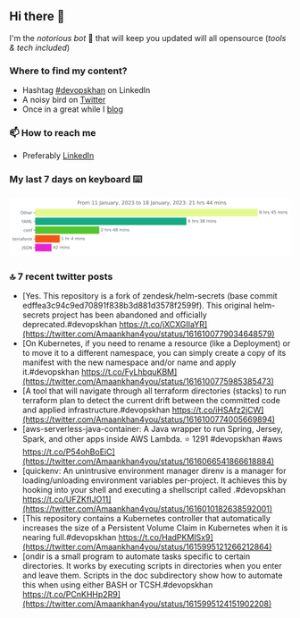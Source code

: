 <!--- [![Hits](https://hits.seeyoufarm.com/api/count/incr/badge.svg?url=https%3A%2F%2Fgithub.com%2Fakhan4u%2Fhit-counter&count_bg=%2379C83D&title_bg=%23555555&icon=&icon_color=%23E7E7E7&title=visits&edge_flat=false)](https://hits.seeyoufarm.com) --->

## Hi there 👋

I'm the _notorious bot_ 🤣 that will keep you updated will all opensource (_tools & tech included_) 

### Where to find my content?

* Hashtag [#devopskhan](https://www.linkedin.com/feed/hashtag/devopskhan) on LinkedIn
* A noisy bird on [Twitter](https://twitter.com/Amaankhan4you)
* Once in a great while I [blog](https://linuxparrot.netlify.app) 


### 📫 **How to reach me**

* Preferably [LinkedIn](https://www.linkedin.com/in/amaan-khan-linux-ninja)

### My last 7 days on keyboard ⌨️

<img src="https://github.com/akhan4u/akhan4u/blob/main/images/stat.svg" alt="Amaan's Wakatime Activity!"/>

### 🔝 7 recent twitter posts
<!-- DEVDOJO:START -->
- [Yes. This repository is a fork of zendesk/helm-secrets &lpar;base commit edffea3c94c9ed70891f838b3d881d3578f2599f&rpar;. This original helm-secrets project has been abandoned and officially deprecated.#devopskhan https://t.co/jXCXGIIaYR](https://twitter.com/Amaankhan4you/status/1616100779034648579)
- [On Kubernetes, if you need to rename a resource &lpar;like a Deployment&rpar; or to move it to a different namespace, you can simply create a copy of its manifest with the new namespace and/or name and apply it.#devopskhan https://t.co/FyLhbquKBM](https://twitter.com/Amaankhan4you/status/1616100775985385473)
- [A tool that will navigate through all terraform directories &lpar;stacks&rpar; to run terraform plan to detect the current drift between the committed code and applied infrastructure.#devopskhan https://t.co/iHSAfz2jCW](https://twitter.com/Amaankhan4you/status/1616100774005669894)
- [aws-serverless-java-container: A Java wrapper to run Spring, Jersey, Spark, and other apps inside AWS Lambda.
⭐️ 1291
#devopskhan #aws
https://t.co/P54ohBoEiC](https://twitter.com/Amaankhan4you/status/1616066541866618884)
- [quickenv: An unintrusive environment manager direnv is a manager for loading/unloading environment variables per-project. It achieves this by hooking into your shell and executing a shellscript called .#devopskhan https://t.co/UFZKfIJO11](https://twitter.com/Amaankhan4you/status/1616010182638592001)
- [This repository contains a Kubernetes controller that automatically increases the size of a Persistent Volume Claim in Kubernetes when it is nearing full.#devopskhan https://t.co/HadPKMISx9](https://twitter.com/Amaankhan4you/status/1615995121266212864)
- [ondir is a small program to automate tasks specific to certain directories. It works by executing scripts in directories when you enter and leave them. Scripts in the doc subdirectory show how to automate this when using either BASH or TCSH.#devopskhan https://t.co/PCnKHHp2R9](https://twitter.com/Amaankhan4you/status/1615995124151902208)
<!-- DEVDOJO:END -->

<!-- ![Amaan's GitHub stats](https://github-readme-stats.vercel.app/api?username=akhan4u&count_private=true&show_icons=true&hide=contribs) -->
